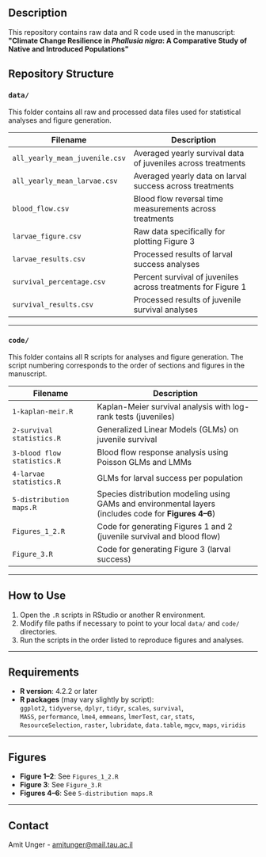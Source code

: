 ## Description
This repository contains raw data and R code used in the manuscript:  
**"Climate Change Resilience in *Phallusia nigra*: A Comparative Study of Native and Introduced Populations"**

## Repository Structure

### `data/`  
This folder contains all raw and processed data files used for statistical analyses and figure generation.

| Filename | Description |
|----------|-------------|
| `all_yearly_mean_juvenile.csv` | Averaged yearly survival data of juveniles across treatments |
| `all_yearly_mean_larvae.csv` | Averaged yearly data on larval success across treatments |
| `blood_flow.csv` | Blood flow reversal time measurements across treatments |
| `larvae_figure.csv` | Raw data specifically for plotting Figure 3 |
| `larvae_results.csv` | Processed results of larval success analyses |
| `survival_percentage.csv` | Percent survival of juveniles across treatments for Figure 1 |
| `survival_results.csv` | Processed results of juvenile survival analyses |

---

### `code/`  
This folder contains all R scripts for analyses and figure generation. The script numbering corresponds to the order of sections and figures in the manuscript.

| Filename | Description |
|----------|-------------|
| `1-kaplan-meir.R` | Kaplan-Meier survival analysis with log-rank tests (juveniles) |
| `2-survival statistics.R` | Generalized Linear Models (GLMs) on juvenile survival |
| `3-blood flow statistics.R` | Blood flow response analysis using Poisson GLMs and LMMs |
| `4-larvae statistics.R` | GLMs for larval success per population |
| `5-distribution maps.R` | Species distribution modeling using GAMs and environmental layers <br> (includes code for **Figures 4–6**) |
| `Figures_1_2.R` | Code for generating Figures 1 and 2 (juvenile survival and blood flow) |
| `Figure_3.R` | Code for generating Figure 3 (larval success) |

---

## How to Use

1. Open the `.R` scripts in RStudio or another R environment.
2. Modify file paths if necessary to point to your local `data/` and `code/` directories.
3. Run the scripts in the order listed to reproduce figures and analyses.

---

## Requirements

- **R version**: 4.2.2 or later  
- **R packages** (may vary slightly by script):  
  `ggplot2`, `tidyverse`, `dplyr`, `tidyr`, `scales`, `survival`,  
  `MASS`, `performance`, `lme4`, `emmeans`, `lmerTest`, `car`, `stats`,  
  `ResourceSelection`, `raster`, `lubridate`, `data.table`, `mgcv`, `maps`, `viridis`

---

## Figures

- **Figure 1–2**: See `Figures_1_2.R`  
- **Figure 3**: See `Figure_3.R`  
- **Figures 4–6**: See `5-distribution maps.R`

---

## Contact
Amit Unger - amitunger@mail.tau.ac.il
